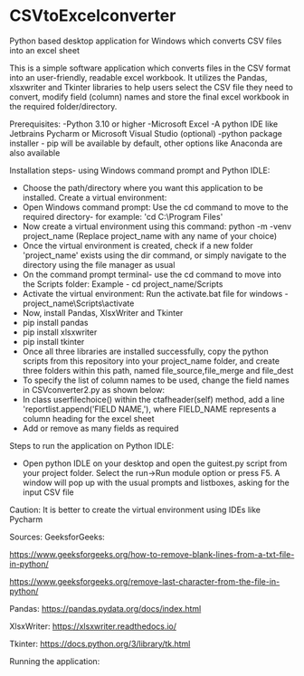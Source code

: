 # CSVtoExcelconverter
Python based desktop application for Windows which converts CSV files into an excel sheet

This is a simple software application which converts files in the CSV format into an user-friendly, readable excel workbook. It utilizes the Pandas, xlsxwriter and Tkinter libraries to help users select the CSV file they need to convert, modify field (column) names and store the final excel workbook in the required folder/directory.

Prerequisites:
-Python 3.10 or higher
-Microsoft Excel
-A python IDE like Jetbrains Pycharm or Microsoft Visual Studio (optional)
-python package installer - pip will be available by default, other options like Anaconda are also available

Installation steps- using Windows command prompt and Python IDLE:
- Choose the path/directory where you want this application to be installed. Create a virtual environment:
- Open Windows command prompt: Use the cd command to move to the required directory- for example: 'cd C:\Program Files'
- Now create a virtual environment using this command: python -m -venv project_name (Replace project_name with any name of your choice) 
- Once the virtual environment is created, check if a new folder 'project_name' exists using the dir command, or simply navigate to the directory using the file manager as usual
- On the command prompt terminal- use the cd command to move into the Scripts folder: Example - cd project_name/Scripts
- Activate the virtual environment: Run the activate.bat file for windows - project_name\Scripts\activate
- Now, install Pandas, XlsxWriter and Tkinter
- pip install pandas
- pip install xlsxwriter
- pip install tkinter
- Once all three libraries are installed successfully, copy the python scripts from this repository into your project_name folder, and create three folders within this path, named file_source,file_merge and file_dest
- To specify the list of column names to be used, change the field names in CSVconverter2.py as shown below:
- In class userfilechoice() within the ctafheader(self) method, add a line 'reportlist.append('FIELD NAME,'), where FIELD_NAME represents a column heading for the excel sheet
- Add or remove as many fields as required

Steps to run the application on Python IDLE:
- Open python IDLE on your desktop and open the guitest.py script from your project folder. Select the run->Run module option or press F5. A window will pop up with the usual prompts and listboxes, asking for the input CSV file

Caution: It is better to create the virtual environment using IDEs like Pycharm

Sources:
GeeksforGeeks: 

https://www.geeksforgeeks.org/how-to-remove-blank-lines-from-a-txt-file-in-python/

https://www.geeksforgeeks.org/remove-last-character-from-the-file-in-python/

Pandas: https://pandas.pydata.org/docs/index.html

XlsxWriter: https://xlsxwriter.readthedocs.io/

Tkinter: https://docs.python.org/3/library/tk.html

Running the application:


